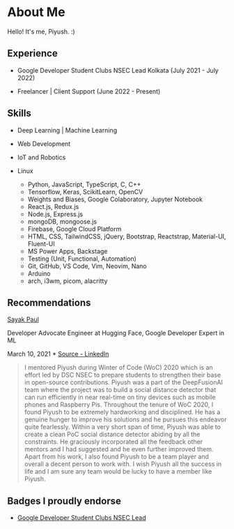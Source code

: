# About Me

Hello! It's me, Piyush. :)

## Experience

* Google Developer Student Clubs NSEC Lead Kolkata (July 2021 - July 2022)

* Freelancer | Client Support (June 2022 - Present)

## Skills

* Deep Learning | Machine Learning

* Web Development 

* IoT and Robotics

* Linux

  * Python, JavaScript, TypeScript, C, C++
  * Tensorflow, Keras, ScikitLearn, OpenCV
  * Weights and Biases, Google Colaboratory, Jupyter Notebook 
  * React.js, Redux.js
  * Node.js, Express.js 
  * mongoDB, mongoose.js
  * Firebase, Google Cloud Platform
  * HTML, CSS, TailwindCSS, jQuery, Bootstrap, Reactstrap, Material-UI, Fluent-UI
  * MS Power Apps, Backstage
  * Testing (Unit, Functional, Automation)
  * Git, GitHub, VS Code, Vim, Neovim, Nano
  * Arduino
  * arch, i3wm, picom, alacritty

## Recommendations

[Sayak Paul](https://sayak.dev)

Developer Advocate Engineer at Hugging Face, Google Developer Expert in ML

March 10, 2021 * [Source - LinkedIn](https://www.linkedin.com/in/cosmo3769/)

> I mentored Piyush during Winter of Code (WoC) 2020 which is an effort led by DSC NSEC to prepare students to strengthen their base in open-source contributions. 
Piyush was a part of the DeepFusionAI team where the project was to build a social distance detector that can run efficiently in near real-time on tiny devices such as mobile phones and Raspberry Pis. Throughout the tenure of WoC 2020, I found Piyush to be extremely hardworking and disciplined. He has a genuine hunger to improve his solutions and he pursues this endeavor quite fearlessly. Within a very short span of time, Piyush was able to create a clean PoC social distance detector abiding by all the constraints. He graciously incorporated all the feedback other mentors and I had suggested and he even further improved them. 
Apart from his work, I also found Piyush to be a team player and overall a decent person to work with. I wish Piyush all the success in life and I am sure any team would be lucky to have a member like Piyush. 

## Badges I proudly endorse

* [Google Developer Student Clubs NSEC Lead](https://developers.google.com/profile/badges/community/dsc/2021/lead)